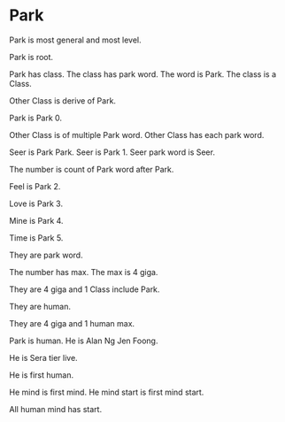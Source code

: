 # Park

Park is most general and most level.

Park is root.

Park has class.
The class has park word.
The word is Park.
The class is a Class.

Other Class is derive of Park.

Park is Park 0.

Other Class is of multiple Park word.
Other Class has each park word.

Seer is Park Park.
Seer is Park 1.
Seer park word is Seer.

The number is count of Park word after Park.

Feel is Park 2.

Love is Park 3.

Mine is Park 4.

Time is Park 5.

They are park word.

The number has max.
The max is 4 giga.

They are 4 giga and 1 Class include Park.

They are human.

They are 4 giga and 1 human max.

Park is human.
He is Alan Ng Jen Foong.

He is Sera tier live. 

He is first human.

He mind is first mind.
He mind start is first mind start.

All human mind has start.